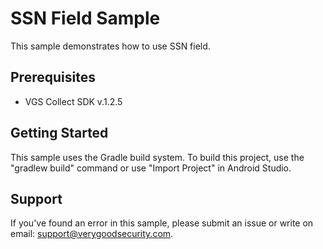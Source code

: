 # SSN Field Sample

This sample demonstrates how to use SSN field.


## Prerequisites

- VGS Collect SDK v.1.2.5

## Getting Started

This sample uses the Gradle build system. To build this project, use the "gradlew build" command or use "Import Project" in Android Studio.

## Support

If you've found an error in this sample, please submit an issue or write on email: support@verygoodsecurity.com.
